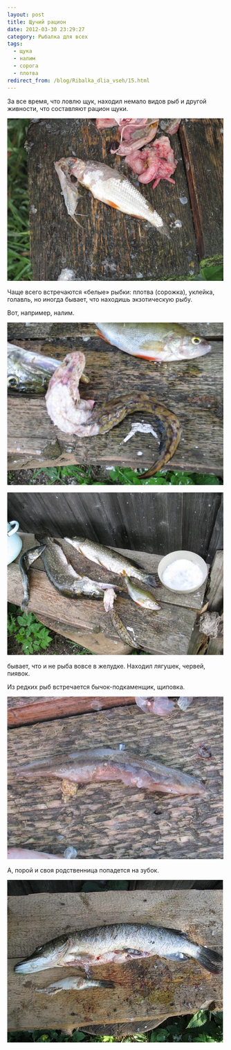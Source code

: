 ```yaml
---
layout: post
title: Щучий рацион
date: 2012-03-30 23:29:27
category: Рыбалка для всех
tags:
  - щука
  - налим
  - сорога
  - плотва
redirect_from: /blog/Ribalka_dlia_vseh/15.html
---
```

За все время, что ловлю щук, находил немало видов рыб и другой живности,
что составляют рацион щуки.

![](/uploads/images/00/00/01/2012/03/30/e69009.jpg)

Чаще всего встречаются «белые» рыбки: плотва (сорожка), уклейка,
голавль, но иногда бывает, что находишь экзотическую рыбу.

Вот, например, налим.

![](/uploads/images/00/00/01/2012/03/30/e25788.jpg)

![](/uploads/images/00/00/01/2012/03/30/63688c.jpg)

бывает, что и не рыба вовсе в желудке. Находил лягушек, червей, пиявок. 

Из редких рыб встречается бычок-подкаменщик, щиповка.

![](/uploads/images/00/00/01/2012/03/30/04b230.jpg)

А, порой и своя родственница попадется на зубок.

![](/uploads/images/00/00/01/2012/03/30/bda7e6.jpg)
